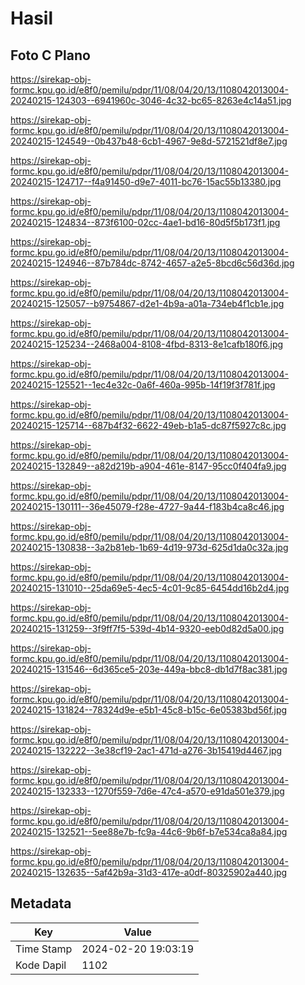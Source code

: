 # Hasil

## Foto C Plano

https://sirekap-obj-formc.kpu.go.id/e8f0/pemilu/pdpr/11/08/04/20/13/1108042013004-20240215-124303--6941960c-3046-4c32-bc65-8263e4c14a51.jpg

https://sirekap-obj-formc.kpu.go.id/e8f0/pemilu/pdpr/11/08/04/20/13/1108042013004-20240215-124549--0b437b48-6cb1-4967-9e8d-5721521df8e7.jpg

https://sirekap-obj-formc.kpu.go.id/e8f0/pemilu/pdpr/11/08/04/20/13/1108042013004-20240215-124717--f4a91450-d9e7-4011-bc76-15ac55b13380.jpg

https://sirekap-obj-formc.kpu.go.id/e8f0/pemilu/pdpr/11/08/04/20/13/1108042013004-20240215-124834--873f6100-02cc-4ae1-bd16-80d5f5b173f1.jpg

https://sirekap-obj-formc.kpu.go.id/e8f0/pemilu/pdpr/11/08/04/20/13/1108042013004-20240215-124946--87b784dc-8742-4657-a2e5-8bcd6c56d36d.jpg

https://sirekap-obj-formc.kpu.go.id/e8f0/pemilu/pdpr/11/08/04/20/13/1108042013004-20240215-125057--b9754867-d2e1-4b9a-a01a-734eb4f1cb1e.jpg

https://sirekap-obj-formc.kpu.go.id/e8f0/pemilu/pdpr/11/08/04/20/13/1108042013004-20240215-125234--2468a004-8108-4fbd-8313-8e1cafb180f6.jpg

https://sirekap-obj-formc.kpu.go.id/e8f0/pemilu/pdpr/11/08/04/20/13/1108042013004-20240215-125521--1ec4e32c-0a6f-460a-995b-14f19f3f781f.jpg

https://sirekap-obj-formc.kpu.go.id/e8f0/pemilu/pdpr/11/08/04/20/13/1108042013004-20240215-125714--687b4f32-6622-49eb-b1a5-dc87f5927c8c.jpg

https://sirekap-obj-formc.kpu.go.id/e8f0/pemilu/pdpr/11/08/04/20/13/1108042013004-20240215-132849--a82d219b-a904-461e-8147-95cc0f404fa9.jpg

https://sirekap-obj-formc.kpu.go.id/e8f0/pemilu/pdpr/11/08/04/20/13/1108042013004-20240215-130111--36e45079-f28e-4727-9a44-f183b4ca8c46.jpg

https://sirekap-obj-formc.kpu.go.id/e8f0/pemilu/pdpr/11/08/04/20/13/1108042013004-20240215-130838--3a2b81eb-1b69-4d19-973d-625d1da0c32a.jpg

https://sirekap-obj-formc.kpu.go.id/e8f0/pemilu/pdpr/11/08/04/20/13/1108042013004-20240215-131010--25da69e5-4ec5-4c01-9c85-6454dd16b2d4.jpg

https://sirekap-obj-formc.kpu.go.id/e8f0/pemilu/pdpr/11/08/04/20/13/1108042013004-20240215-131259--3f9ff7f5-539d-4b14-9320-eeb0d82d5a00.jpg

https://sirekap-obj-formc.kpu.go.id/e8f0/pemilu/pdpr/11/08/04/20/13/1108042013004-20240215-131546--6d365ce5-203e-449a-bbc8-db1d7f8ac381.jpg

https://sirekap-obj-formc.kpu.go.id/e8f0/pemilu/pdpr/11/08/04/20/13/1108042013004-20240215-131824--78324d9e-e5b1-45c8-b15c-6e05383bd56f.jpg

https://sirekap-obj-formc.kpu.go.id/e8f0/pemilu/pdpr/11/08/04/20/13/1108042013004-20240215-132222--3e38cf19-2ac1-471d-a276-3b15419d4467.jpg

https://sirekap-obj-formc.kpu.go.id/e8f0/pemilu/pdpr/11/08/04/20/13/1108042013004-20240215-132333--1270f559-7d6e-47c4-a570-e91da501e379.jpg

https://sirekap-obj-formc.kpu.go.id/e8f0/pemilu/pdpr/11/08/04/20/13/1108042013004-20240215-132521--5ee88e7b-fc9a-44c6-9b6f-b7e534ca8a84.jpg

https://sirekap-obj-formc.kpu.go.id/e8f0/pemilu/pdpr/11/08/04/20/13/1108042013004-20240215-132635--5af42b9a-31d3-417e-a0df-80325902a440.jpg


## Metadata

| Key        | Value               |
| ---------- | ------------------- |
| Time Stamp | 2024-02-20 19:03:19 |
| Kode Dapil | 1102                |



